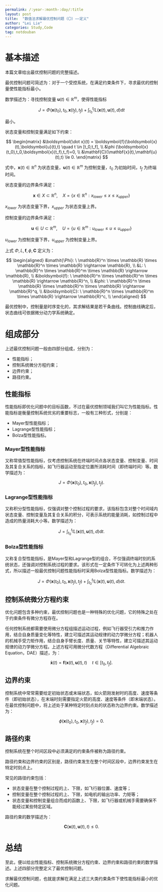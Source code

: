 ```yaml
---
permalink: /:year-:month-:day/:title
layout: post
title:  "数值法求解最优控制问题（〇）——定义"
author: "Lei Lie"
categories: Study,Code
tag: notdouban
---
```


# 基本描述

本篇文章给出最优控制问题的完整描述。

最优控制问题可简述为：对于一个受控系统，在满足约束条件下，寻求最优的控制量使性能指标最小。

数学描述为：寻找控制变量 $\boldsymbol{u}(t) \in \mathbb{R}^m$，使得性能指标

$$
J = \Phi (\mathbf{x}(t_0),t_0,\mathbf{x}(t_f),t_f) + \int_{t_0}^{t_f} L(\mathbf{x}(t),\mathbf{u}(t),d) \text{d}t
$$

最小。

状态变量和控制变量满足如下约束：

$$
\begin{matrix}
&\boldsymbol{\dot x}(t) = \boldsymbol{f}(\boldsymbol{x}(t),\boldsymbol{u}(t),t) \quad t \in [t_0,t_f],   \\
&\phi (\boldsymbol{x}(t_0),t_0,\boldsymbol{x}(t_f),t_f)=0,  \\
&\mathbf{C}(\mathbf{x}(t),\mathbf{u}(t),t) \le 0.
\end{matrix}
$$

式中，$\boldsymbol{x}(t) \in \mathbb{R}^n$ 为状态变量，$\boldsymbol{u}(t) \in \mathbb{R}^m$ 为控制变量，$t_0$ 为初始时间，$t_f$ 为终端时间。

状态变量的边界条件满足：

$$
\boldsymbol{x} \in X \subset \mathbb{R}^n, \quad X = \left \{x \in \mathbb{R}^n: x_{lower} \le x \le x_{upper} \right \}
$$

$x_{lower}$ 为状态变量下界，$x_{upper}$ 为状态变量上界。

控制变量的边界条件满足：

$$
\boldsymbol{u} \in U \subset \mathbb{R}^m, \quad U = \left \{u \in \mathbb{R}^m: u_{lower} \le u \le u_{upper} \right \}
$$

$u_{lower}$ 为控制变量下界，$u_{upper}$ 为控制变量上界。

上式 $\mathit{\Phi}, L, \boldsymbol{f}, \phi, \boldsymbol{C}$ 定义为：

$$
\begin{aligned}
&\mathit{\Phi}: \ \mathbb{R}^n \times \mathbb{R} \times \mathbb{R}^n \times \mathbb{R} \rightarrow \mathbb{R},  \\
&L: \ \mathbb{R}^n \times \mathbb{R}^m \times \mathbb{R} \rightarrow \mathbb{R},  \\
&\boldsymbol{f}: \ \mathbb{R}^n \times \mathbb{R}^m \times \mathbb{R} \rightarrow \mathbb{R}^n,  \\
&\phi: \ \mathbb{R}^n \times \mathbb{R} \times \mathbb{R}^n \times \mathbb{R} \rightarrow \mathbb{R}^q,  \\
&\boldsymbol{C}: \ \mathbb{R}^n \times \mathbb{R}^m \times \mathbb{R} \rightarrow \mathbb{R}^c,  \\
\end{aligned}
$$

最优控制中，控制量是时序变化的，其求解结果是若干条曲线。控制曲线确定后，状态曲线可依据微分动力学系统确定。

# 组成部分

上述最优控制问题一般由四部分组成，分别为：

- 性能指标；
- 控制系统微分方程约束；
- 边界约束；
- 路径约束。

## 性能指标

性能指标即优化问题中的目标函数，不过在最优控制领域我们叫它为性能指标。性能指标是衡量控制系统优劣的重要标志，一般有三种形式，分别是：

- Mayer型性能指标；
- Lagrange型性能指标；
- Bolza型性能指标。

### Mayer型性能指标

又称常值型性能指标，仅考虑控制系统在终端时间点各状态变量、控制变量、时间及其复合关系的指标，如飞行器运动至指定位置所消耗时间（即终端时间）等。数学描述为：

$$
J = \Phi (\mathbf{x}(t_0),t_0,\mathbf{x}(t_f),t_f).
$$

### Lagrange型性能指标

又称积分型性能指标，仅强调对整个控制过程的要求，该指标包含对整个时间域内状态变量、控制变量及其复合关系的积分，可表示系统的能量消耗，如控制过程中造成的热量消耗大小等。数学描述为：

$$
J = \int_{t_0}^{t_f} L(\mathbf{x}(t),\mathbf{u}(t),d) \text{d}t.
$$

### Bolza型性能指标

又称复合型性能指标，是Mayer型和Lagrange型的组合，不仅强调终端时刻的系统状态，还强调对控制系统过程的要求。该形式在一定条件下可转化为上述两种形式，所以描述一般最优控制问题性能指标时采用Bolza型性能指标。数学描述为：

$$
J = \Phi (\mathbf{x}(t_0),t_0,\mathbf{x}(t_f),t_f) + \int_{t_0}^{t_f} L(\mathbf{x}(t),\mathbf{u}(t),d) \text{d}t.
$$

## 控制系统微分方程约束

优化问题包含多种约束，最优控制问题也是一种特殊的优化问题，它的特殊之处在于约束条件有微分方程存在。

任何控制系统都需要使用微分方程组描述运动过程，例如飞行器受引力和推力作用，结合自身质量变化等特性，建立可描述其运动规律的动力学微分方程；机器人的机械手受力矩作用，结合自身手臂长度、质量、关节等特性，建立可描述其运动规律的动力学微分方程。上述方程可用微分代数方程（Differential Algebraic Equation，DAE）描述，为：

$$
\boldsymbol{\dot x}(t) = \boldsymbol{f}(\boldsymbol{x}(t),\boldsymbol{u}(t),t) \quad t \in [t_0,t_f].
$$

## 边界约束

控制系统中常常需要给定初始状态或末端状态，如火箭刚发射时的高度、速度等条件（即初始状态），在末端时刻需要指定火箭的高度、速度等条件（即末端状态）。在最优控制问题中，将上述处于某种特定时刻点处的状态称为边界约束。数学描述为：

$$
\phi (\mathbf{x}(t_0),t_0,\mathbf{x}(t_f),t_f) = 0.
$$

## 路径约束

控制系统在整个时间区段中必须满足的约束条件被称为路径约束。

路径约束和边界约束的区别是，路径约束发生在整个时间区段中，边界约束发生在特定时刻点上。

常见的路径约束包括：

- 状态变量在整个控制过程的上、下限，如飞行器位置、速度等；
- 控制变量在整个控制过程的上、下限，如电机的输出功率、力矩等；
- 状态变量和控制变量组合而成的函数上、下限，如飞行器或机械手需要确保不能经过某些特定区域。

路径约束的数学描述为：

$$
\mathbf{C}(\mathbf{x}(t),\mathbf{u}(t),t) \le 0.
$$

# 总结

至此，便以给出性能指标、控制系统微分方程约束、边界约束和路径约束的数学描述。上述四部分完整定义了最优控制问题。

求解最优控制问题，也就是求解在满足上述三大类约束条件下使性能指标最小的优化问题。